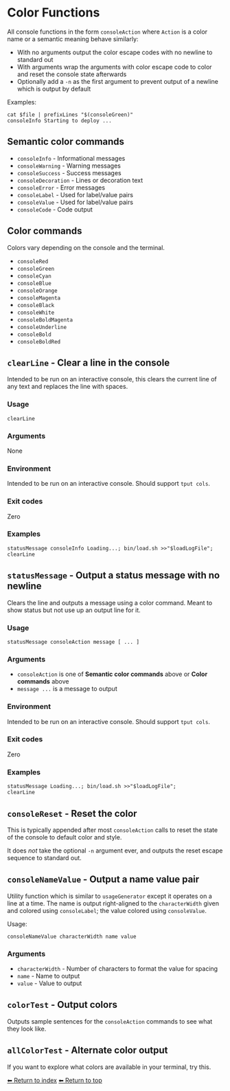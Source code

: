 # Color Functions

All console functions in the form `consoleAction` where `Action` is a color name or a semantic meaning behave similarly:

- With no arguments output the color escape codes with no newline to standard out
- With arguments wrap the arguments with color escape code to color and reset the console state afterwards
- Optionally add a `-n` as the first argument to prevent output of a newline which is output by default

Examples:

    cat $file | prefixLines "$(consoleGreen)"
    consoleInfo Starting to deploy ...

## Semantic color commands

- `consoleInfo` - Informational messages
- `consoleWarning` - Warning messages
- `consoleSuccess` - Success messages
- `consoleDecoration` - Lines or decoration text
- `consoleError` - Error messages
- `consoleLabel` - Used for label/value pairs
- `consoleValue` - Used for label/value pairs
- `consoleCode` - Code output

## Color commands

Colors vary depending on the console and the terminal.

- `consoleRed`
- `consoleGreen`
- `consoleCyan`
- `consoleBlue`
- `consoleOrange`
- `consoleMagenta`
- `consoleBlack`
- `consoleWhite`
- `consoleBoldMagenta`
- `consoleUnderline`
- `consoleBold`
- `consoleBoldRed`

## `clearLine` - Clear a line in the console

Intended to be run on an interactive console, this clears the current line of any text and replaces the line with spaces.

### Usage

    clearLine

### Arguments

None

### Environment

Intended to be run on an interactive console. Should support `tput cols`.

### Exit codes

Zero

### Examples

    statusMessage consoleInfo Loading...; bin/load.sh >>"$loadLogFile";
    clearLine


## `statusMessage` - Output a status message with no newline

Clears the line and outputs a message using a color command. Meant to show status but not use up an output line for it.

### Usage

    statusMessage consoleAction message [ ... ]

### Arguments

- `consoleAction` is one of **Semantic color commands** above or **Color commands** above
- `message ...` is a message to output

### Environment

Intended to be run on an interactive console. Should support `tput cols`.

### Exit codes

Zero

### Examples

    statusMessage Loading...; bin/load.sh >>"$loadLogFile";
    clearLine


## `consoleReset` - Reset the color

This is typically appended after most `consoleAction` calls to reset the state of the console to default color and style.

It does *not* take the optional `-n` argument ever, and outputs the reset escape sequence to standard out.

## `consoleNameValue` - Output a name value pair

Utility function which is similar to `usageGenerator` except it operates on a line at a time. The name is output
right-aligned to the `characterWidth` given and colored using `consoleLabel`; the value colored using `consoleValue`.

Usage:

    consoleNameValue characterWidth name value

### Arguments

- `characterWidth` - Number of characters to format the value for spacing
- `name` - Name to output
- `value` - Value to output

## `colorTest` - Output colors

Outputs sample sentences for the `consoleAction` commands to see what they look like.

## `allColorTest` - Alternate color output

If you want to explore what colors are available in your terminal, try this.

[⬅ Return to index](index.md)
[⬅ Return to top](../index.md)